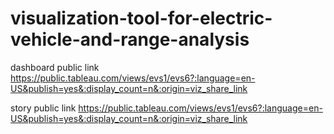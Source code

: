# visualization-tool-for-electric-vehicle-and-range-analysis


dashboard public link https://public.tableau.com/views/evs1/evs6?:language=en-US&publish=yes&:display_count=n&:origin=viz_share_link

story public link https://public.tableau.com/views/evs1/evs6?:language=en-US&publish=yes&:display_count=n&:origin=viz_share_link
